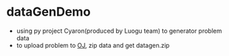 # dataGenDemo
* using py project Cyaron(produced by Luogu team) to generator problem data
* to upload problem to [OJ](http://mxzf0213.top:8080), zip data and get datagen.zip
